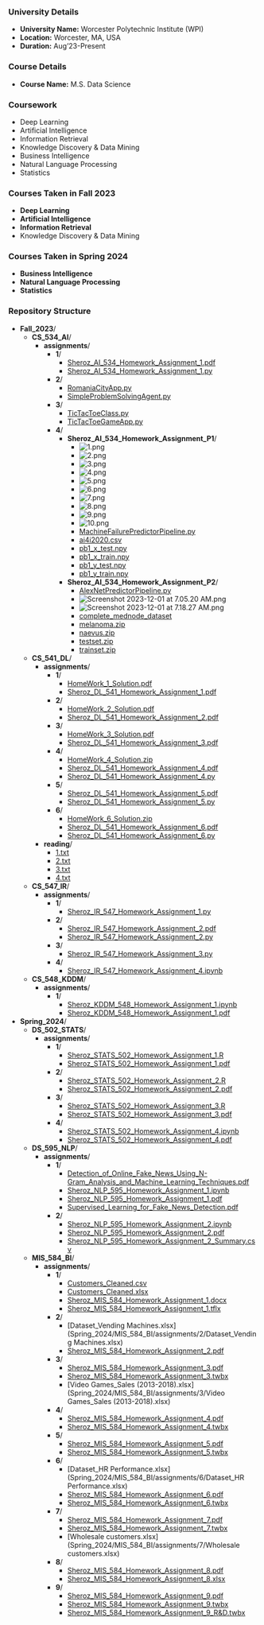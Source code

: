 ### University Details
- **University Name:** Worcester Polytechnic Institute (WPI)
- **Location:** Worcester, MA, USA
- **Duration:** Aug’23-Present

### Course Details
- **Course Name:** M.S. Data Science

### Coursework
- Deep Learning
- Artificial Intelligence
- Information Retrieval
- Knowledge Discovery & Data Mining
- Business Intelligence
- Natural Language Processing
- Statistics

### Courses Taken in Fall 2023
- **Deep Learning**
- **Artificial Intelligence**
- **Information Retrieval**
- Knowledge Discovery & Data Mining

### Courses Taken in Spring 2024
- **Business Intelligence**
- **Natural Language Processing**
- **Statistics**

### Repository Structure
- **Fall_2023**/
  - **CS_534_AI**/
    - **assignments**/
      - **1**/
        - [Sheroz_AI_534_Homework_Assignment_1.pdf](Fall_2023/CS_534_AI/assignments/1/Sheroz_AI_534_Homework_Assignment_1.pdf)
        - [Sheroz_AI_534_Homework_Assignment_1.py](Fall_2023/CS_534_AI/assignments/1/Sheroz_AI_534_Homework_Assignment_1.py)
      - **2**/
        - [RomaniaCityApp.py](Fall_2023/CS_534_AI/assignments/2/RomaniaCityApp.py)
        - [SimpleProblemSolvingAgent.py](Fall_2023/CS_534_AI/assignments/2/SimpleProblemSolvingAgent.py)
      - **3**/
        - [TicTacToeClass.py](Fall_2023/CS_534_AI/assignments/3/TicTacToeClass.py)
        - [TicTacToeGameApp.py](Fall_2023/CS_534_AI/assignments/3/TicTacToeGameApp.py)
      - **4**/
        - **Sheroz_AI_534_Homework_Assignment_P1**/
          - ![1.png](Fall_2023/CS_534_AI/assignments/4/Sheroz_AI_534_Homework_Assignment_P1/1.png)
          - ![2.png](Fall_2023/CS_534_AI/assignments/4/Sheroz_AI_534_Homework_Assignment_P1/2.png)
          - ![3.png](Fall_2023/CS_534_AI/assignments/4/Sheroz_AI_534_Homework_Assignment_P1/3.png)
          - ![4.png](Fall_2023/CS_534_AI/assignments/4/Sheroz_AI_534_Homework_Assignment_P1/4.png)
          - ![5.png](Fall_2023/CS_534_AI/assignments/4/Sheroz_AI_534_Homework_Assignment_P1/5.png)
          - ![6.png](Fall_2023/CS_534_AI/assignments/4/Sheroz_AI_534_Homework_Assignment_P1/6.png)
          - ![7.png](Fall_2023/CS_534_AI/assignments/4/Sheroz_AI_534_Homework_Assignment_P1/7.png)
          - ![8.png](Fall_2023/CS_534_AI/assignments/4/Sheroz_AI_534_Homework_Assignment_P1/8.png)
          - ![9.png](Fall_2023/CS_534_AI/assignments/4/Sheroz_AI_534_Homework_Assignment_P1/9.png)
          - ![10.png](Fall_2023/CS_534_AI/assignments/4/Sheroz_AI_534_Homework_Assignment_P1/10.png)
          - [MachineFailurePredictorPipeline.py](Fall_2023/CS_534_AI/assignments/4/Sheroz_AI_534_Homework_Assignment_P1/MachineFailurePredictorPipeline.py)
          - [ai4i2020.csv](Fall_2023/CS_534_AI/assignments/4/Sheroz_AI_534_Homework_Assignment_P1/ai4i2020.csv)
          - [pb1_x_test.npy](Fall_2023/CS_534_AI/assignments/4/Sheroz_AI_534_Homework_Assignment_P1/pb1_x_test.npy)
          - [pb1_x_train.npy](Fall_2023/CS_534_AI/assignments/4/Sheroz_AI_534_Homework_Assignment_P1/pb1_x_train.npy)
          - [pb1_y_test.npy](Fall_2023/CS_534_AI/assignments/4/Sheroz_AI_534_Homework_Assignment_P1/pb1_y_test.npy)
          - [pb1_y_train.npy](Fall_2023/CS_534_AI/assignments/4/Sheroz_AI_534_Homework_Assignment_P1/pb1_y_train.npy)
        - **Sheroz_AI_534_Homework_Assignment_P2**/
          - [AlexNetPredictorPipeline.py](Fall_2023/CS_534_AI/assignments/4/Sheroz_AI_534_Homework_Assignment_P2/AlexNetPredictorPipeline.py)
          - ![Screenshot 2023-12-01 at 7.05.20 AM.png](Fall_2023/CS_534_AI/assignments/4/Sheroz_AI_534_Homework_Assignment_P2/Screenshot%202023-12-01%20at%207.05.20%20AM.png)
          - ![Screenshot 2023-12-01 at 7.18.27 AM.png](Fall_2023/CS_534_AI/assignments/4/Sheroz_AI_534_Homework_Assignment_P2/Screenshot%202023-12-01%20at%207.18.27%20AM.png)
          - [complete_mednode_dataset](Fall_2023/CS_534_AI/assignments/4/Sheroz_AI_534_Homework_Assignment_P2/complete_mednode_dataset)
          - [melanoma.zip](Fall_2023/CS_534_AI/assignments/4/Sheroz_AI_534_Homework_Assignment_P2/melanoma.zip)
          - [naevus.zip](Fall_2023/CS_534_AI/assignments/4/Sheroz_AI_534_Homework_Assignment_P2/naevus.zip)
          - [testset.zip](Fall_2023/CS_534_AI/assignments/4/Sheroz_AI_534_Homework_Assignment_P2/testset.zip)
          - [trainset.zip](Fall_2023/CS_534_AI/assignments/4/Sheroz_AI_534_Homework_Assignment_P2/trainset.zip)
  - **CS_541_DL**/
    - **assignments**/
      - **1**/
        - [HomeWork_1_Solution.pdf](Fall_2023/CS_541_DL/assignments/1/HomeWork_1_Solution.pdf)
        - [Sheroz_DL_541_Homework_Assignment_1.pdf](Fall_2023/CS_541_DL/assignments/1/Sheroz_DL_541_Homework_Assignment_1.pdf)
      - **2**/
        - [HomeWork_2_Solution.pdf](Fall_2023/CS_541_DL/assignments/2/HomeWork_2_Solution.pdf)
        - [Sheroz_DL_541_Homework_Assignment_2.pdf](Fall_2023/CS_541_DL/assignments/2/Sheroz_DL_541_Homework_Assignment_2.pdf)
      - **3**/
        - [HomeWork_3_Solution.pdf](Fall_2023/CS_541_DL/assignments/3/HomeWork_3_Solution.pdf)
        - [Sheroz_DL_541_Homework_Assignment_3.pdf](Fall_2023/CS_541_DL/assignments/3/Sheroz_DL_541_Homework_Assignment_3.pdf)
      - **4**/
        - [HomeWork_4_Solution.zip](Fall_2023/CS_541_DL/assignments/4/HomeWork_4_Solution.zip)
        - [Sheroz_DL_541_Homework_Assignment_4.pdf](Fall_2023/CS_541_DL/assignments/4/Sheroz_DL_541_Homework_Assignment_4.pdf)
        - [Sheroz_DL_541_Homework_Assignment_4.py](Fall_2023/CS_541_DL/assignments/4/Sheroz_DL_541_Homework_Assignment_4.py)
      - **5**/
        - [Sheroz_DL_541_Homework_Assignment_5.pdf](Fall_2023/CS_541_DL/assignments/5/Sheroz_DL_541_Homework_Assignment_5.pdf)
        - [Sheroz_DL_541_Homework_Assignment_5.py](Fall_2023/CS_541_DL/assignments/5/Sheroz_DL_541_Homework_Assignment_5.py)
      - **6**/
        - [HomeWork_6_Solution.zip](Fall_2023/CS_541_DL/assignments/6/HomeWork_6_Solution.zip)
        - [Sheroz_DL_541_Homework_Assignment_6.pdf](Fall_2023/CS_541_DL/assignments/6/Sheroz_DL_541_Homework_Assignment_6.pdf)
        - [Sheroz_DL_541_Homework_Assignment_6.py](Fall_2023/CS_541_DL/assignments/6/Sheroz_DL_541_Homework_Assignment_6.py)
    - **reading**/
      - [1.txt](Fall_2023/CS_541_DL/reading/1.txt)
      - [2.txt](Fall_2023/CS_541_DL/reading/2.txt)
      - [3.txt](Fall_2023/CS_541_DL/reading/3.txt)
      - [4.txt](Fall_2023/CS_541_DL/reading/4.txt)
  - **CS_547_IR**/
    - **assignments**/
      - **1**/
        - [Sheroz_IR_547_Homework_Assignment_1.py](Fall_2023/CS_547_IR/assignments/1/Sheroz_IR_547_Homework_Assignment_1.py)
      - **2**/
        - [Sheroz_IR_547_Homework_Assignment_2.pdf](Fall_2023/CS_547_IR/assignments/2/Sheroz_IR_547_Homework_Assignment_2.pdf)
        - [Sheroz_IR_547_Homework_Assignment_2.py](Fall_2023/CS_547_IR/assignments/2/Sheroz_IR_547_Homework_Assignment_2.py)
      - **3**/
        - [Sheroz_IR_547_Homework_Assignment_3.py](Fall_2023/CS_547_IR/assignments/3/Sheroz_IR_547_Homework_Assignment_3.py)
      - **4**/
        - [Sheroz_IR_547_Homework_Assignment_4.ipynb](Fall_2023/CS_547_IR/assignments/4/Sheroz_IR_547_Homework_Assignment_4.ipynb)
  - **CS_548_KDDM**/
    - **assignments**/
      - **1**/
        - [Sheroz_KDDM_548_Homework_Assignment_1.ipynb](Fall_2023/CS_548_KDDM/assignments/1/Sheroz_KDDM_548_Homework_Assignment_1.ipynb)
        - [Sheroz_KDDM_548_Homework_Assignment_1.pdf](Fall_2023/CS_548_KDDM/assignments/1/Sheroz_KDDM_548_Homework_Assignment_1.pdf)
- **Spring_2024**/
  - **DS_502_STATS**/
    - **assignments**/
      - **1**/
        - [Sheroz_STATS_502_Homework_Assignment_1.R](Spring_2024/DS_502_STATS/assignments/1/Sheroz_STATS_502_Homework_Assignment_1.R)
        - [Sheroz_STATS_502_Homework_Assignment_1.pdf](Spring_2024/DS_502_STATS/assignments/1/Sheroz_STATS_502_Homework_Assignment_1.pdf)
      - **2**/
        - [Sheroz_STATS_502_Homework_Assignment_2.R](Spring_2024/DS_502_STATS/assignments/2/Sheroz_STATS_502_Homework_Assignment_2.R)
        - [Sheroz_STATS_502_Homework_Assignment_2.pdf](Spring_2024/DS_502_STATS/assignments/2/Sheroz_STATS_502_Homework_Assignment_2.pdf)
      - **3**/
        - [Sheroz_STATS_502_Homework_Assignment_3.R](Spring_2024/DS_502_STATS/assignments/3/Sheroz_STATS_502_Homework_Assignment_3.R)
        - [Sheroz_STATS_502_Homework_Assignment_3.pdf](Spring_2024/DS_502_STATS/assignments/3/Sheroz_STATS_502_Homework_Assignment_3.pdf)
      - **4**/
        - [Sheroz_STATS_502_Homework_Assignment_4.ipynb](Spring_2024/DS_502_STATS/assignments/4/Sheroz_STATS_502_Homework_Assignment_4.ipynb)
        - [Sheroz_STATS_502_Homework_Assignment_4.pdf](Spring_2024/DS_502_STATS/assignments/4/Sheroz_STATS_502_Homework_Assignment_4.pdf)
  - **DS_595_NLP**/
    - **assignments**/
      - **1**/
        - [Detection_of_Online_Fake_News_Using_N-Gram_Analysis_and_Machine_Learning_Techniques.pdf](Spring_2024/DS_595_NLP/assignments/1/Detection_of_Online_Fake_News_Using_N-Gram_Analysis_and_Machine_Learning_Techniques.pdf)
        - [Sheroz_NLP_595_Homework_Assignment_1.ipynb](Spring_2024/DS_595_NLP/assignments/1/Sheroz_NLP_595_Homework_Assignment_1.ipynb)
        - [Sheroz_NLP_595_Homework_Assignment_1.pdf](Spring_2024/DS_595_NLP/assignments/1/Sheroz_NLP_595_Homework_Assignment_1.pdf)
        - [Supervised_Learning_for_Fake_News_Detection.pdf](Spring_2024/DS_595_NLP/assignments/1/Supervised_Learning_for_Fake_News_Detection.pdf)
      - **2**/
        - [Sheroz_NLP_595_Homework_Assignment_2.ipynb](Spring_2024/DS_595_NLP/assignments/2/Sheroz_NLP_595_Homework_Assignment_2.ipynb)
        - [Sheroz_NLP_595_Homework_Assignment_2.pdf](Spring_2024/DS_595_NLP/assignments/2/Sheroz_NLP_595_Homework_Assignment_2.pdf)
        - [Sheroz_NLP_595_Homework_Assignment_2_Summary.csv](Spring_2024/DS_595_NLP/assignments/2/Sheroz_NLP_595_Homework_Assignment_2_Summary.csv)
  - **MIS_584_BI**/
    - **assignments**/
      - **1**/
        - [Customers_Cleaned.csv](Spring_2024/MIS_584_BI/assignments/1/Customers_Cleaned.csv)
        - [Customers_Cleaned.xlsx](Spring_2024/MIS_584_BI/assignments/1/Customers_Cleaned.xlsx)
        - [Sheroz_MIS_584_Homework_Assignment_1.docx](Spring_2024/MIS_584_BI/assignments/1/Sheroz_MIS_584_Homework_Assignment_1.docx)
        - [Sheroz_MIS_584_Homework_Assignment_1.tflx](Spring_2024/MIS_584_BI/assignments/1/Sheroz_MIS_584_Homework_Assignment_1.tflx)
      - **2**/
        - [Dataset_Vending Machines.xlsx](Spring_2024/MIS_584_BI/assignments/2/Dataset_Vending Machines.xlsx)
        - [Sheroz_MIS_584_Homework_Assignment_2.pdf](Spring_2024/MIS_584_BI/assignments/2/Sheroz_MIS_584_Homework_Assignment_2.pdf)
      - **3**/
        - [Sheroz_MIS_584_Homework_Assignment_3.pdf](Spring_2024/MIS_584_BI/assignments/3/Sheroz_MIS_584_Homework_Assignment_3.pdf)
        - [Sheroz_MIS_584_Homework_Assignment_3.twbx](Spring_2024/MIS_584_BI/assignments/3/Sheroz_MIS_584_Homework_Assignment_3.twbx)
        - [Video Games_Sales (2013-2018).xlsx](Spring_2024/MIS_584_BI/assignments/3/Video Games_Sales (2013-2018).xlsx)
      - **4**/
        - [Sheroz_MIS_584_Homework_Assignment_4.pdf](Spring_2024/MIS_584_BI/assignments/4/Sheroz_MIS_584_Homework_Assignment_4.pdf)
        - [Sheroz_MIS_584_Homework_Assignment_4.twbx](Spring_2024/MIS_584_BI/assignments/4/Sheroz_MIS_584_Homework_Assignment_4.twbx)
      - **5**/
        - [Sheroz_MIS_584_Homework_Assignment_5.pdf](Spring_2024/MIS_584_BI/assignments/5/Sheroz_MIS_584_Homework_Assignment_5.pdf)
        - [Sheroz_MIS_584_Homework_Assignment_5.twbx](Spring_2024/MIS_584_BI/assignments/5/Sheroz_MIS_584_Homework_Assignment_5.twbx)
      - **6**/
        - [Dataset_HR Performance.xlsx](Spring_2024/MIS_584_BI/assignments/6/Dataset_HR Performance.xlsx)
        - [Sheroz_MIS_584_Homework_Assignment_6.pdf](Spring_2024/MIS_584_BI/assignments/6/Sheroz_MIS_584_Homework_Assignment_6.pdf)
        - [Sheroz_MIS_584_Homework_Assignment_6.twbx](Spring_2024/MIS_584_BI/assignments/6/Sheroz_MIS_584_Homework_Assignment_6.twbx)
      - **7**/
        - [Sheroz_MIS_584_Homework_Assignment_7.pdf](Spring_2024/MIS_584_BI/assignments/7/Sheroz_MIS_584_Homework_Assignment_7.pdf)
        - [Sheroz_MIS_584_Homework_Assignment_7.twbx](Spring_2024/MIS_584_BI/assignments/7/Sheroz_MIS_584_Homework_Assignment_7.twbx)
        - [Wholesale customers.xlsx](Spring_2024/MIS_584_BI/assignments/7/Wholesale customers.xlsx)
      - **8**/
        - [Sheroz_MIS_584_Homework_Assignment_8.pdf](Spring_2024/MIS_584_BI/assignments/8/Sheroz_MIS_584_Homework_Assignment_8.pdf)
        - [Sheroz_MIS_584_Homework_Assignment_8.xlsx](Spring_2024/MIS_584_BI/assignments/8/Sheroz_MIS_584_Homework_Assignment_8.xlsx)
      - **9**/
        - [Sheroz_MIS_584_Homework_Assignment_9.pdf](Spring_2024/MIS_584_BI/assignments/9/Sheroz_MIS_584_Homework_Assignment_9.pdf)
        - [Sheroz_MIS_584_Homework_Assignment_9.twbx](Spring_2024/MIS_584_BI/assignments/9/Sheroz_MIS_584_Homework_Assignment_9.twbx)
        - [Sheroz_MIS_584_Homework_Assignment_9_R&D.twbx](Spring_2024/MIS_584_BI/assignments/9/Sheroz_MIS_584_Homework_Assignment_9_R&D.twbx)
